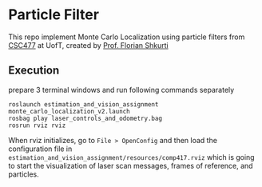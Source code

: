 # Particle Filter
This repo implement Monte Carlo Localization using particle filters from [CSC477](http://www.cs.toronto.edu/~florian/courses/csc477_fall20/) at UofT, created by [Prof. Florian Shkurti](http://www.cs.toronto.edu/~florian/)

## Execution
prepare 3 terminal windows and run following commands separately
```
roslaunch estimation_and_vision_assignment monte_carlo_localization_v2.launch
rosbag play laser_controls_and_odometry.bag
rosrun rviz rviz    
``` 
When rviz initializes, go to `File > OpenConfig` and then load the configuration file in `estimation_and_vision_assignment/resources/comp417.rviz` which is going to start the visualization of laser scan messages, frames of reference, and particles.